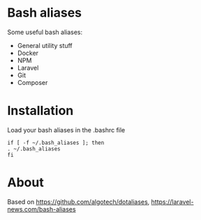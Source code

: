 # Bash aliases
Some useful bash aliases:
 - General utility stuff
 - Docker
 - NPM
 - Laravel
 - Git
 - Composer

# Installation
Load your bash aliases in the .bashrc file

```
if [ -f ~/.bash_aliases ]; then
. ~/.bash_aliases
fi
```

# About
Based on https://github.com/algotech/dotaliases,
https://laravel-news.com/bash-aliases
